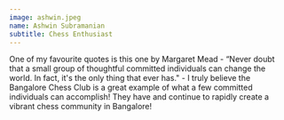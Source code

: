 ```yaml
---
image: ashwin.jpeg
name: Ashwin Subramanian
subtitle: Chess Enthusiast
---
```


One of my favourite quotes is this one by Margaret Mead -
“Never doubt that a small group of thoughtful committed
individuals can change the world. In fact, it's the only
thing that ever has." - I truly believe the Bangalore Chess
Club is a great example of what a few committed individuals
can accomplish! They have and continue to rapidly create a
vibrant chess community in Bangalore!